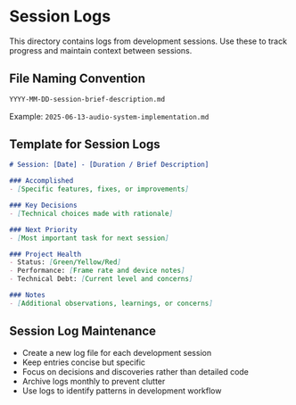 # Session Logs

This directory contains logs from development sessions. Use these to track progress and maintain context between sessions.

## File Naming Convention

```markdown
YYYY-MM-DD-session-brief-description.md
```

Example: `2025-06-13-audio-system-implementation.md`

## Template for Session Logs

```markdown
# Session: [Date] - [Duration / Brief Description]

### Accomplished
- [Specific features, fixes, or improvements]

### Key Decisions
- [Technical choices made with rationale]

### Next Priority
- [Most important task for next session]

### Project Health
- Status: [Green/Yellow/Red]
- Performance: [Frame rate and device notes]
- Technical Debt: [Current level and concerns]

### Notes
- [Additional observations, learnings, or concerns]
```

## Session Log Maintenance

- Create a new log file for each development session
- Keep entries concise but specific
- Focus on decisions and discoveries rather than detailed code
- Archive logs monthly to prevent clutter
- Use logs to identify patterns in development workflow

